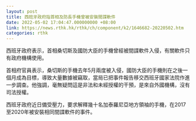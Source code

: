 ```yaml
---
layout: post
title: 西班牙政府指首相及防長手機曾被安裝間諜軟件
date: 2022-05-02 17:04:47.000000000 +08:00
link: https://news.rthk.hk/rthk/ch/component/k2/1646682-20220502.htm
categories: rthk
---
```


西班牙政府表示，首相桑切斯及國防大臣的手機曾經被間諜軟件入侵，有關軟件只有政府機構使用。

首相府官員表示，桑切斯的手機去年5月兩度被入侵，國防大臣的手機則在之後一個月成為目標，導致大量數據被竊取，當局已把事件報告移交西班牙國家法院作進一步調查。他強調，毫無疑問這是非法和未經授權的干預，是來自外國機構，沒有司法授權。

西班牙政府近日備受壓力，要求解釋幾十名加泰羅尼亞地方領袖的手機，在2017至2020年被安裝相同間諜軟件的事件。
